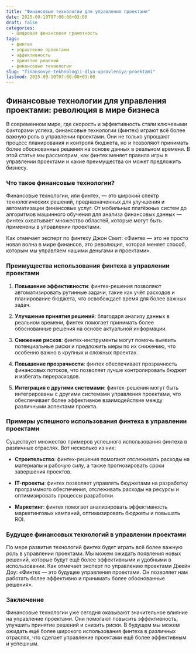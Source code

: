 ```yaml
---
title: "Финансовые технологии для управления проектами"
date: 2025-09-10T07:00:00+03:00
draft: false
categories:
  - Цифровая финансовая грамотность
tags:
  - финтех
  - управление проектами
  - эффективность
  - принятие решений
  - финансовые технологии
slug: "finansovye-tekhnologii-dlya-upravleniya-proektami"
lastmod: 2025-09-10T07:00:00+03:00
---
```


## Финансовые технологии для управления проектами: революция в мире бизнеса

В современном мире, где скорость и эффективность стали ключевыми факторами успеха, финансовые технологии (финтех) играют всё более важную роль в управлении проектами. Они не только упрощают процесс планирования и контроля бюджета, но и позволяют принимать более обоснованные решения на основе данных в реальном времени. В этой статье мы рассмотрим, как финтех меняет правила игры в управлении проектами и какие преимущества он может предложить бизнесу.

### Что такое финансовые технологии?

Финансовые технологии, или финтех, — это широкий спектр технологических решений, предназначенных для улучшения и автоматизации финансовых услуг. От мобильных платёжных систем до алгоритмов машинного обучения для анализа финансовых данных — финтех охватывает множество областей, которые могут быть применены в управлении проектами.

Как отмечает эксперт по финтеху Джон Смит: «Финтех — это не просто новая волна в мире финансов, это революция, которая меняет способ, которым мы управляем нашими деньгами и проектами».

### Преимущества использования финтеха в управлении проектами

1. **Повышение эффективности**: финтех-решения позволяют автоматизировать рутинные задачи, такие как учёт расходов и планирование бюджета, что освобождает время для более важных задач.

2. **Улучшение принятия решений**: благодаря анализу данных в реальном времени, финтех помогает принимать более обоснованные решения на основе актуальной информации.

3. **Снижение рисков**: финтех-инструменты могут помочь выявить потенциальные риски и предложить меры по их снижению, что особенно важно в крупных и сложных проектах.

4. **Повышение прозрачности**: финтех обеспечивает прозрачность финансовых потоков, что позволяет лучше контролировать бюджет и избегать перерасходов.

5. **Интеграция с другими системами**: финтех-решения могут быть интегрированы с другими системами управления проектами, что обеспечивает более эффективное взаимодействие между различными аспектами проекта.

### Примеры успешного использования финтеха в управлении проектами

Существует множество примеров успешного использования финтеха в различных отраслях. Вот несколько из них:

- **Строительство**: финтех-решения помогают отслеживать расходы на материалы и рабочую силу, а также прогнозировать сроки завершения проектов.

- **IT-проекты**: финтех позволяет управлять бюджетами на разработку программного обеспечения, отслеживать расходы на ресурсы и оптимизировать процессы разработки.

- **Маркетинг**: финтех помогает анализировать эффективность маркетинговых кампаний, оптимизировать бюджеты и повышать ROI.

### Будущее финансовых технологий в управлении проектами

По мере развития технологий финтех будет играть всё более важную роль в управлении проектами. Мы можем ожидать появления новых решений, которые будут ещё более эффективными и удобными в использовании. Как отмечает эксперт по управлению проектами Джейн Доу: «Финтех — это будущее управления проектами. Он позволяет нам работать более эффективно и принимать более обоснованные решения».

### Заключение

Финансовые технологии уже сегодня оказывают значительное влияние на управление проектами. Они помогают повысить эффективность, улучшить принятие решений и снизить риски. В будущем мы можем ожидать ещё более широкого использования финтеха в различных отраслях, что сделает управление проектами ещё более эффективным и успешным.

